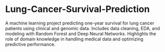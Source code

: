 # Lung-Cancer-Survival-Prediction
A machine learning project predicting one-year survival for lung cancer patients using clinical and genomic data. Includes data cleaning, EDA, and modeling with Random Forest and Deep Neural Networks. Highlights the role of domain knowledge in handling medical data and optimizing predictive performance.
